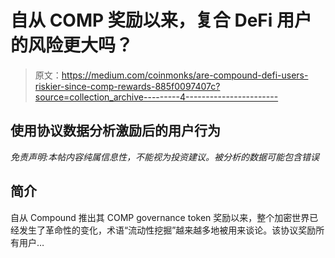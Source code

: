 # 自从 COMP 奖励以来，复合 DeFi 用户的风险更大吗？

> 原文：<https://medium.com/coinmonks/are-compound-defi-users-riskier-since-comp-rewards-885f0097407c?source=collection_archive---------4----------------------->

## **使用协议数据分析激励后的用户行为**

*免责声明:本帖内容纯属信息性，不能视为投资建议。被分析的数据可能包含错误*

## **简介**

自从 Compound 推出其 COMP governance token 奖励以来，整个加密世界已经发生了革命性的变化，术语“流动性挖掘”越来越多地被用来谈论。该协议奖励所有用户…